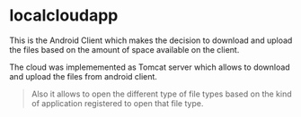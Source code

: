 localcloudapp
=============

This is the Android Client which makes the decision to download and upload the files based on the amount of space available on the client.

The cloud was implememented as Tomcat server which allows to download and upload the files from android client.

> Also it allows to open the different type of file types based on the kind of application registered to open that file type.
